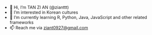 - 👋 Hi, I’m TAN ZI AN (@zianttt)
- 👀 I’m interested in Korean cultures
- 🌱 I’m currently learning R, Python, Java, JavaScript and other related frameworks
- 📫 Reach me via ziant0927@gmail.com

<!---
zianttt/zianttt is a ✨ special ✨ repository because its `README.md` (this file) appears on your GitHub profile.
You can click the Preview link to take a look at your changes.
--->
